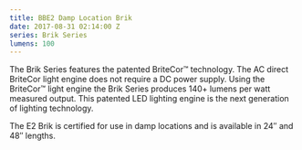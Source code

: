 ```yaml
---
title: BBE2 Damp Location Brik
date: 2017-08-31 02:14:00 Z
series: Brik Series
lumens: 100
---
```


The Brik Series features the patented BriteCor™ technology. The AC direct BriteCor light engine does not require a DC power supply. Using the BriteCor™ light engine the Brik Series produces 140+ lumens per watt measured output. This patented LED lighting engine is the next generation of lighting technology.

The E2 Brik is certified for use in damp locations and is available in 24″ and 48″ lengths.